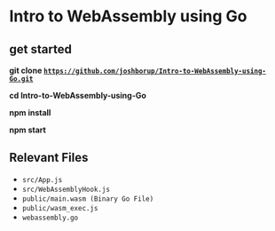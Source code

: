 # Intro to WebAssembly using Go

## get started

**git clone [`https://github.com/joshborup/Intro-to-WebAssembly-using-Go.git`](https://github.com/joshborup/Intro-to-WebAssembly-using-Go.git)**

**cd Intro-to-WebAssembly-using-Go**

**npm install**

**npm start**

## Relevant Files

- `src/App.js`
- `src/WebAssemblyHook.js`
- `public/main.wasm (Binary Go File)`
- `public/wasm_exec.js`
- `webassembly.go`
